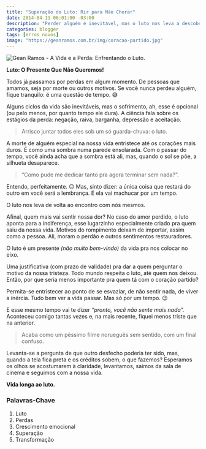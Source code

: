 ```yaml
---
title: "Superação do Luto: Rir para Não Chorar"
date: 2014-04-11 06:01:00 -03:00
description: "Perder alguém é inevitável, mas o luto nos leva a descobertas profundas."
categories: blogger
tags: [erros novos]
image: "https://geanramos.com.br/img/coracao-partido.jpg"
---
```


![Gean Ramos - A Vida e a Perda: Enfrentando o Luto.](https://geanramos.com.br/img/coracao-partido.jpg)

**Luto: O Presente Que Não Queremos!**

Todos já passamos por perdas em algum momento. De pessoas que amamos, seja por morte ou outros motivos. Se você nunca perdeu alguém, fique tranquilo: é uma questão de tempo. 😅

Alguns ciclos da vida são inevitáveis, mas o sofrimento, ah, esse é opcional (ou pelo menos, por quanto tempo ele dura). A ciência fala sobre os estágios da perda: negação, raiva, barganha, depressão e aceitação. 
>Arrisco juntar todos eles sob um só guarda-chuva: o luto.

A morte de alguém especial na nossa vida entristece até os corações mais duros. É como uma sombra numa parede ensolarada. Com o passar do tempo, você ainda acha que a sombra está ali, mas, quando o sol se põe, a silhueta desaparece.

> “Como pude me dedicar tanto pra agora terminar sem nada?”. 

Entendo, perfeitamente. 😔 Mas, sinto dizer: a única coisa que restará do outro em você será a lembrança. E ela vai machucar por um tempo.

O luto nos leva de volta ao encontro com nós mesmos. 

Afinal, quem mais vai sentir nossa dor? No caso do amor perdido, o luto aponta para a indiferença, esse lugarzinho especialmente criado pra quem saiu da nossa vida. Motivos do rompimento deixam de importar, assim como a pessoa. Ali, moram o perdão e outros sentimentos restauradores. 

O luto é um presente *(não muito bem-vindo)* da vida pra nos colocar no eixo. 

Uma justificativa (com prazo de validade) pra dar a quem perguntar o motivo da nossa tristeza. Todo mundo respeita o luto, até quem nos deixou. Então, por que seria menos importante pra quem tá com o coração partido?

Permita-se entristecer ao ponto de se esvaziar, de não sentir nada, de viver a inércia. Tudo bem ver a vida passar. Mas só por um tempo. 😉

E esse mesmo tempo vai te dizer *“pronto, você não sente mais nada”.* Aconteceu comigo tantas vezes e, na mais recente, fiquei menos triste que na anterior.

>Acaba como um péssimo filme norueguês sem sentido, com um final confuso. 

Levanta-se a pergunta de que outro desfecho poderia ter sido, mas, quando a tela fica preta e os créditos sobem, o que fazemos? Esperamos os olhos se acostumarem à claridade, levantamos, saímos da sala de cinema e seguimos com a nossa vida.

**Vida longa ao luto.**

### Palavras-Chave
1. Luto
2. Perdas
3. Crescimento emocional
4. Superação
5. Transformação